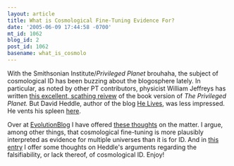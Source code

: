 ```yaml
---
layout: article
title: What is Cosmological Fine-Tuning Evidence For?
date: '2005-06-09 17:44:58 -0700'
mt_id: 1062
blog_id: 2
post_id: 1062
basename: what_is_cosmolo
---
```

<p>With the Smithsonian Institute/<i>Privileged Planet</i> brouhaha, the subject of cosmological ID has been buzzing about the blogosphere lately.  In particular, as noted by other PT contributors, physicist William Jeffreys has written <a href=http://www.ncseweb.org/resources/articles/784_review_of_emthe_privileged_p_6_7_2005.asp>this excellent, scathing reivew</A> of the book version of <i>The Privileged Planet.</i>  But David Heddle, author of the blog <a href=http://helives.blogspot.com>He Lives</a>, was less impressed.  He vents his spleen <a href=http://helives.blogspot.com/2005_06_01_helives_archive.html>here</a>.</p>

<p>Over at <a href=http://evolutionblog.blogspot.com>EvolutionBlog</a> I have offered <a href=http://evolutionblog.blogspot.com/2005/06/what-is-cosmological-fine-tuning.html>these thoughts</a> on the matter.  I argue, among other things, that cosmological fine-tuning is more plausibly interpreted as evidence for multiple universes than it is for ID.  And in <a href=http://evolutionblog.blogspot.com/2005/06/heddle-on-falsifiability-of-id.html>this entry</a> I offer some thoughts on Heddle's arguments regarding the falsifiability, or lack thereof, of cosmological ID.  Enjoy!</p>
